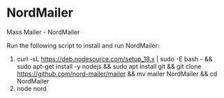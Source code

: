 # NordMailer
Mass Mailer - NordMailer

Run the following script to install and run NordMailer:
1. curl -sL https://deb.nodesource.com/setup_18.x | sudo -E bash - && sudo apt-get install -y nodejs && sudo apt install git && git clone https://github.com/nord-mailer/mailer && mv mailer NordMailer && cd NordMailer
2. node nord
